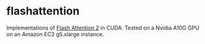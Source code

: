 # flashattention

Implementations of [Flash Attention 2](https://arxiv.org/abs/2307.08691) in CUDA. Tested on a Nvidia A10G GPU on an Amazon EC2 g5.xlarge instance.
